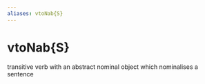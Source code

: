 ```yaml
---
aliases: vtoNab{S}
---
```

# vtoNab{S}

transitive verb with an abstract nominal object which nominalises a sentence